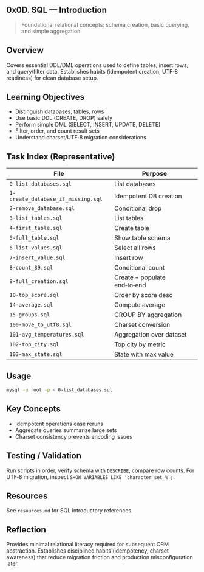 ## 0x0D. SQL — Introduction

> Foundational relational concepts: schema creation, basic querying, and simple aggregation.

## Overview

Covers essential DDL/DML operations used to define tables, insert rows, and query/filter data. Establishes habits (idempotent creation, UTF‑8 readiness) for clean database setup.

## Learning Objectives

- Distinguish databases, tables, rows
- Use basic DDL (CREATE, DROP) safely
- Perform simple DML (SELECT, INSERT, UPDATE, DELETE)
- Filter, order, and count result sets
- Understand charset/UTF‑8 migration considerations

## Task Index (Representative)

| File                               | Purpose                      |
| ---------------------------------- | ---------------------------- |
| `0-list_databases.sql`             | List databases               |
| `1-create_database_if_missing.sql` | Idempotent DB creation       |
| `2-remove_database.sql`            | Conditional drop             |
| `3-list_tables.sql`                | List tables                  |
| `4-first_table.sql`                | Create table                 |
| `5-full_table.sql`                 | Show table schema            |
| `6-list_values.sql`                | Select all rows              |
| `7-insert_value.sql`               | Insert row                   |
| `8-count_89.sql`                   | Conditional count            |
| `9-full_creation.sql`              | Create + populate end‑to‑end |
| `10-top_score.sql`                 | Order by score desc          |
| `14-average.sql`                   | Compute average              |
| `15-groups.sql`                    | GROUP BY aggregation         |
| `100-move_to_utf8.sql`             | Charset conversion           |
| `101-avg_temperatures.sql`         | Aggregation over dataset     |
| `102-top_city.sql`                 | Top city by metric           |
| `103-max_state.sql`                | State with max value         |

## Usage

```bash
mysql -u root -p < 0-list_databases.sql
```

## Key Concepts

- Idempotent operations ease reruns
- Aggregate queries summarize large sets
- Charset consistency prevents encoding issues

## Testing / Validation

Run scripts in order, verify schema with `DESCRIBE`, compare row counts. For UTF‑8 migration, inspect `SHOW VARIABLES LIKE 'character_set_%';`.

## Resources

See `resources.md` for SQL introductory references.

## Reflection

Provides minimal relational literacy required for subsequent ORM abstraction. Establishes disciplined habits (idempotency, charset awareness) that reduce migration friction and production misconfiguration later.
